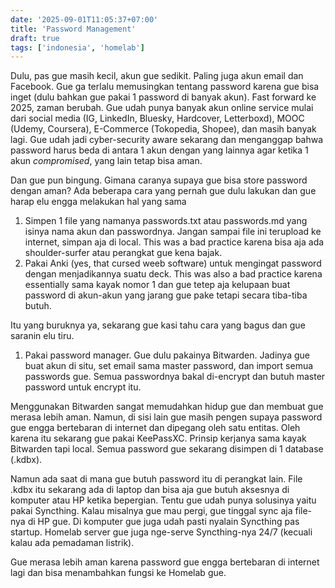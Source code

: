 ```yaml
---
date: '2025-09-01T11:05:37+07:00'
title: 'Password Management'
draft: true
tags: ['indonesia', 'homelab']
---
```

Dulu, pas gue masih kecil, akun gue sedikit. Paling juga akun email dan Facebook. Gue ga terlalu memusingkan tentang password karena gue bisa inget (dulu bahkan gue pakai 1 password di banyak akun). Fast forward ke 2025, zaman berubah. Gue udah punya banyak akun online service mulai dari social media (IG, LinkedIn, Bluesky, Hardcover, Letterboxd), MOOC (Udemy, Coursera), E-Commerce (Tokopedia, Shopee), dan masih banyak lagi. Gue udah jadi cyber-security aware sekarang dan menganggap bahwa password harus beda di antara 1 akun dengan yang lainnya agar ketika 1 akun _compromised_, yang lain tetap bisa aman.

Dan gue pun bingung. Gimana caranya supaya gue bisa store password dengan aman? Ada beberapa cara yang pernah gue dulu lakukan dan gue harap elu engga melakukan hal yang sama
1. Simpen 1 file yang namanya passwords.txt atau passwords.md yang isinya nama akun dan passwordnya. Jangan sampai file ini terupload ke internet, simpan aja di local. This was a bad practice karena bisa aja ada shoulder-surfer atau perangkat gue kena bajak.
2. Pakai Anki (yes, that cursed weeb software) untuk mengingat password dengan menjadikannya suatu deck. This was also a bad practice karena essentially sama kayak nomor 1 dan gue tetep aja kelupaan buat password di akun-akun yang jarang gue pake tetapi secara tiba-tiba butuh.

Itu yang buruknya ya, sekarang gue kasi tahu cara yang bagus dan gue saranin elu tiru.
1. Pakai password manager. Gue dulu pakainya Bitwarden. Jadinya gue buat akun di situ, set email sama master password, dan import semua passwords gue. Semua passwordnya bakal di-encrypt dan butuh master password untuk encrypt itu.

Menggunakan Bitwarden sangat memudahkan hidup gue dan membuat gue merasa lebih aman. Namun, di sisi lain gue masih pengen supaya password gue engga bertebaran di internet dan dipegang oleh satu entitas. Oleh karena itu sekarang gue pakai KeePassXC. Prinsip kerjanya sama kayak Bitwarden tapi local. Semua password gue sekarang disimpen di 1 database (.kdbx).

Namun ada saat di mana gue butuh password itu di perangkat lain. File .kdbx itu sekarang ada di laptop dan bisa aja gue butuh aksesnya di komputer atau HP ketika bepergian. Tentu gue udah punya solusinya yaitu pakai Syncthing. Kalau misalnya gue mau pergi, gue tinggal sync aja file-nya di HP gue. Di komputer gue juga udah pasti nyalain Syncthing pas startup. Homelab server gue juga nge-serve Syncthing-nya 24/7 (kecuali kalau ada pemadaman listrik).

Gue merasa lebih aman karena password gue engga bertebaran di internet lagi dan bisa menambahkan fungsi ke Homelab gue.